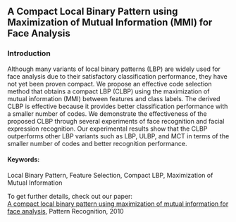## A Compact Local Binary Pattern using Maximization of Mutual Information (MMI) for Face Analysis

### Introduction
Although many variants of local binary patterns (LBP) are widely used for face analysis due to their satisfactory classification performance, they have not yet been proven compact. We propose an effective code selection method that obtains a compact LBP (CLBP) using the maximization of mutual information (MMI) between features and class labels. The derived CLBP is effective because it provides better classification performance with a smaller number of codes. We demonstrate the effectiveness of the proposed CLBP through several experiments of face recognition and facial expression recognition. Our experimental results show that the CLBP outperforms other LBP variants such as LBP, ULBP, and MCT in terms of the smaller number of codes and better recognition performance.

#### Keywords:
Local Binary Pattern, Feature Selection, Compact LBP, Maximization of Mutual Information

To get further details, check out our paper: <br>
<a href=
"https://raw.githubusercontent.com/taey16/taey16.github.io/main/assets/papers/PR_taewan_090709/2010_CLBP_pr.pdf">A compact local binary pattern using maximization of mutual information for face analysis</a>, Pattern Recognition, 2010
